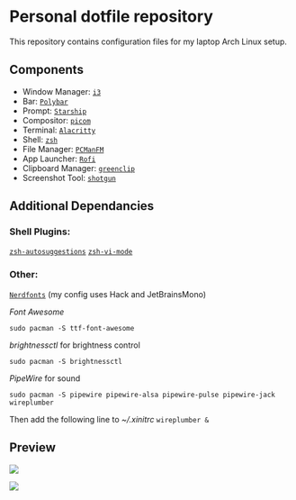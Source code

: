 # Personal dotfile repository

This repository contains configuration files for my laptop Arch Linux setup.

## Components

* Window Manager: [`i3`](https://i3wm.org/)  
* Bar: [`Polybar`](https://github.com/polybar/polybar)
* Prompt: [`Starship`](https://starship.rs/)
* Compositor: [`picom`](https://github.com/yshui/picom)
* Terminal: [`Alacritty`](https://github.com/alacritty/alacritty)   
* Shell: [`zsh`](https://archlinux.org/packages/extra/x86_64/zsh/)  
* File Manager: [`PCManFM`](https://archlinux.org/packages/community/x86_64/pcmanfm/)
* App Launcher: [`Rofi`](https://github.com/davatorium/rofi)
* Clipboard Manager: [`greenclip`](https://github.com/erebe/greenclip)
* Screenshot Tool: [`shotgun`](https://github.com/neXromancers/shotgun)

## Additional Dependancies

### Shell Plugins:

 [`zsh-autosuggestions`](https://github.com/zsh-users/zsh-autosuggestions)
 [`zsh-vi-mode`](https://github.com/jeffreytse/zsh-vi-mode)

### Other:
 [`Nerdfonts`](https://www.nerdfonts.com/font-downloads) (my config uses Hack and JetBrainsMono)

 *Font Awesome*
 ```
 sudo pacman -S ttf-font-awesome
 ```
 *brightnessctl* for brightness control
 ```
 sudo pacman -S brightnessctl
 ```
 *PipeWire* for sound
 ```
 sudo pacman -S pipewire pipewire-alsa pipewire-pulse pipewire-jack wireplumber
 ```
 Then add the following line to *~/.xinitrc*
 ```wireplumber &```
 
 ## Preview
![](Preview/Preview_1.png)

![](Preview/Preview_2.png)
